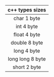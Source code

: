 |c++ types sizes|
|:---:|
|char		1 byte|
|int		4 byte|
|float		4 byte|
|double		8 byte|
|long		4 byte|
|long long	8 byte|
|short		2 byte|
